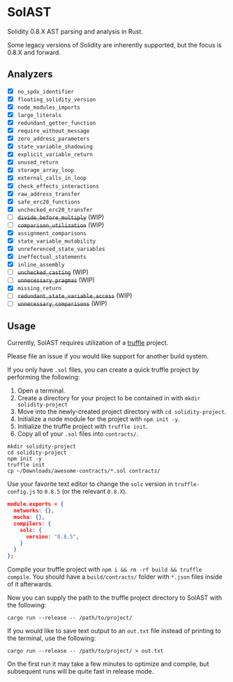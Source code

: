# SolAST
Solidity 0.8.X AST parsing and analysis in Rust.

Some legacy versions of Solidity are inherently supported, but the focus is 0.8.X and forward.

## Analyzers

- [x] `no_spdx_identifier`
- [x] `floating_solidity_version`
- [x] `node_modules_imports`
- [x] `large_literals`
- [x] `redundant_getter_function`
- [x] `require_without_message`
- [x] `zero_address_parameters`
- [x] `state_variable_shadowing`
- [x] `explicit_variable_return`
- [x] `unused_return`
- [x] `storage_array_loop`
- [x] `external_calls_in_loop`
- [x] `check_effects_interactions`
- [x] `raw_address_transfer`
- [x] `safe_erc20_functions`
- [x] `unchecked_erc20_transfer`
- [ ] ~~`divide_before_multiply`~~ (WIP)
- [ ] ~~`comparison_utilization`~~ (WIP)
- [x] `assignment_comparisons`
- [x] `state_variable_mutability`
- [x] `unreferenced_state_variables`
- [x] `ineffectual_statements`
- [x] `inline_assembly`
- [ ] ~~`unchecked_casting`~~ (WIP)
- [ ] ~~`unnecessary_pragmas`~~ (WIP)
- [x] `missing_return`
- [ ] ~~`redundant_state_variable_access`~~ (WIP)
- [ ] ~~`unnecessary_comparisons`~~ (WIP)

## Usage

Currently, SolAST requires utilization of a [truffle](https://www.trufflesuite.com/) project.

Please file an issue if you would like support for another build system.

If you only have `.sol` files, you can create a quick truffle project by performing the following:

1. Open a terminal.
2. Create a directory for your project to be contained in with `mkdir solidity-project`
3. Move into the newly-created project directory with `cd solidity-project`.
4. Initialize a node module for the project with `npm init -y`.
5. Initialize the truffle project with `truffle init`.
6. Copy all of your `.sol` files into `contracts/`.

```Shell
mkdir solidity-project
cd solidity-project
npm init -y
truffle init
cp ~/Downloads/awesome-contracts/*.sol contracts/
```

Use your favorite text editor to change the `solc` version in `truffle-config.js` to `0.8.5` (or the relevant `0.8.X`).

```Json
module.exports = {
  networks: {},
  mocha: {},
  compilers: {
    solc: {
      version: "0.8.5",
    }
  }
};
```

Compile your truffle project with `npm i && rm -rf build && truffle compile`.
You should have a `build/contracts/` folder with `*.json` files inside of it afterwards.

Now you can supply the path to the truffle project directory to SolAST with the following:
```Shell
cargo run --release -- /path/to/project/
```

If you would like to save text output to an `out.txt` file instead of printing to the terminal, use the following:
```Shell
cargo run --release -- /path/to/project/ > out.txt
```

On the first run it may take a few minutes to optimize and compile, but subsequent runs will be quite fast in release mode.
